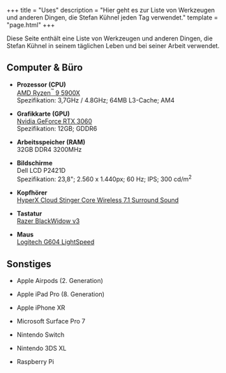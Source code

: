 +++
title = "Uses"
description = "Hier geht es zur Liste von Werkzeugen und anderen Dingen, die Stefan Kühnel jeden Tag verwendet."
template = "page.html"
+++

Diese Seite enthält eine Liste von Werkzeugen und anderen Dingen, die Stefan Kühnel in seinem täglichen Leben und bei seiner Arbeit verwendet.

## Computer & Büro

- **Prozessor (CPU)**  
  [AMD Ryzen<sup>&trade;</sup> 9 5900X](https://www.amd.com/de/products/cpu/amd-ryzen-9-5900x)  
  Spezifikation: 3,7GHz / 4.8GHz; 64MB L3-Cache; AM4

- **Grafikkarte (GPU)**  
  [Nvidia GeForce RTX 3060](https://www.nvidia.com/de-de/geforce/graphics-cards/30-series/rtx-3060-3060ti/)  
  Spezifikation: 12GB; GDDR6

- **Arbeitsspeicher (RAM)**  
  32GB DDR4 3200MHz

- **Bildschirme**  
  Dell LCD P2421D  
  Spezifikation: 23,8"; 2.560 x 1.440px; 60 Hz; IPS; 300 cd/m<sup>2</sup>

- **Kopfhörer**  
  [HyperX Cloud Stinger Core Wireless 7.1 Surround Sound](https://www.amazon.com/-/de/dp/B08GS37W8J)

- **Tastatur**  
  [Razer BlackWidow v3](https://www.amazon.de/Razer-BlackWidow-Mechanische-Medientasten-Layout/dp/B08G58LVNF)

- **Maus**  
  [Logitech G604 LightSpeed](https://www.amazon.de/Logitech-programmierbaren-Bedienelementen-Verbindungsmodi-Westeurop%C3%A4ische/dp/B07W8RKK5R)

## Sonstiges

- Apple Airpods (2. Generation)

- Apple iPad Pro (8. Generation)

- Apple iPhone XR

- Microsoft Surface Pro 7

- Nintendo Switch

- Nintendo 3DS XL

- Raspberry Pi
